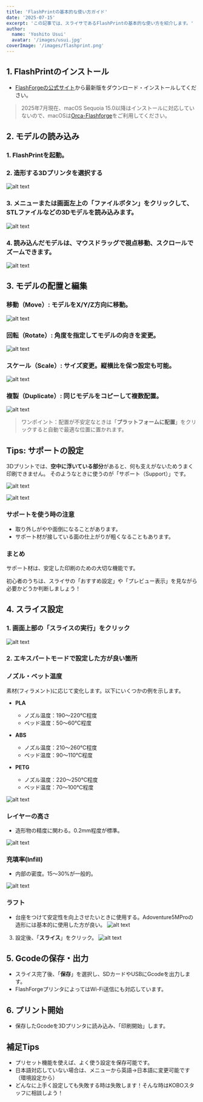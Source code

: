 ```yaml
---
title: 'FlashPrintの基本的な使い方ガイド'
date: '2025-07-15'
excerpt: 'この記事では、スライサであるFlashPrintの基本的な使い方を紹介します。'
author:
  name: 'Yoshito Usui'
  avatar: '/images/usui.jpg'
coverImage: '/images/flashprint.png'
---
```


## 1. FlashPrintのインストール

* [FlashForgeの公式サイト](https://flashforge.jp/flashprint5/)から最新版をダウンロード・インストールしてください。

>2025年7月現在、macOS Sequoia 15.0以降はインストールに対応していないので、macOSは[Orca-Flashforge](https://after-support.flashforge.jp/orca-flashforge/)をご利用してください。


## 2. モデルの読み込み

### 1. FlashPrintを起動。
### 2. 造形する3Dプリンタを選択する

![alt text](/images/flashprint/flashprint1.png)

### 3. メニューまたは画面左上の「**ファイルボタン**」をクリックして、STLファイルなどの3Dモデルを読み込みます。

![alt text](/images/flashprint/flashprint2.png)

### 4. 読み込んだモデルは、マウスドラッグで視点移動、スクロールでズームできます。

![alt text](/images/flashprint/flashprint3.png)

## 3. モデルの配置と編集

### 移動（Move）: モデルをX/Y/Z方向に移動。
![alt text](/images/flashprint/flashprint4.png)

### 回転（Rotate）: 角度を指定してモデルの向きを変更。
![alt text](/images/flashprint/flashprint5.png)

### スケール（Scale）: サイズ変更。縦横比を保つ設定も可能。
![alt text](/images/flashprint/flashprint6.png)

### 複製（Duplicate）: 同じモデルをコピーして複数配置。
![alt text](/images/flashprint/flashprint7.png)


> ワンポイント：配置が不安定なときは「**プラットフォームに配置**」をクリックすると自動で最適な位置に置かれます。


## Tips: サポートの設定
3Dプリントでは、**空中に浮いている部分**があると、何も支えがないためうまく印刷できません。
そのようなときに使うのが「サポート（Support）」です。

![alt text](/images/flashprint/flashprint14.png)

![alt text](/images/flashprint/flashprint15.png)

### サポートを使う時の注意
* 取り外しがやや面倒になることがあります。
* サポート材が接している面の仕上がりが粗くなることもあります。

### まとめ

サポート材は、安定した印刷のための大切な機能です。

初心者のうちは、スライサの「おすすめ設定」や「プレビュー表示」を見ながら必要かどうか判断しましょう！

## 4. スライス設定

### 1. 画面上部の「スライスの実行」をクリック

![alt text](/images/flashprint/flashprint10.png)

### 2. エキスパートモードで設定した方が良い箇所

### ノズル・ベット温度

素材(フィラメント)に応じて変化します。以下にいくつかの例を示します。
* **PLA**
  * ノズル温度：190～220℃程度
  * ベッド温度：50～60℃程度

* **ABS**
  * ノズル温度：210～260℃程度
  * ベッド温度：90～110℃程度

* **PETG**
  * ノズル温度：220～250℃程度
  * ベッド温度：70～100℃程度


![alt text](/images/flashprint/flashprint9.png)


### レイヤーの高さ
* 造形物の精度に関わる。0.2mm程度が標準。

![alt text](/images/flashprint/flashprint13.png)

### 充填率(Infill)
* 内部の密度。15〜30%が一般的。

![alt text](/images/flashprint/flashprint8.png)

### ラフト
* 台座をつけて安定性を向上させたいときに使用する。Adoventure5MProの造形には基本的に使用した方が良い。
![alt text](/images/flashprint/flashprint11.png)

3. 設定後、「**スライス**」をクリック。
![alt text](/images/flashprint/flashprint12.png)

## 5. Gcodeの保存・出力

* スライス完了後、「**保存**」を選択し、SDカードやUSBにGcodeを出力します。
* FlashForgeプリンタによってはWi-Fi送信にも対応しています。


## 6. プリント開始

* 保存したGcodeを3Dプリンタに読み込み、「印刷開始」します。


## 補足Tips

* プリセット機能を使えば、よく使う設定を保存可能です。
* 日本語対応していない場合は、メニューから英語→日本語に変更可能です（環境設定から）
* どんなに上手く設定しても失敗する時は失敗します！そんな時はKOBOスタッフに相談しよう！
